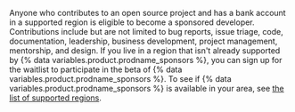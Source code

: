 Anyone who contributes to an open source project and has a bank account in a supported region is eligible to become a sponsored developer. Contributions include but are not limited to bug reports, issue triage, code, documentation, leadership, business development, project management, mentorship, and design. If you live in a region that isn't already supported by {% data variables.product.prodname_sponsors %}, you can sign up for the waitlist to participate in the beta of {% data variables.product.prodname_sponsors %}. To see if {% data variables.product.prodname_sponsors %} is available in your area, see [the list of supported regions](https://github.com/sponsors#regions).
